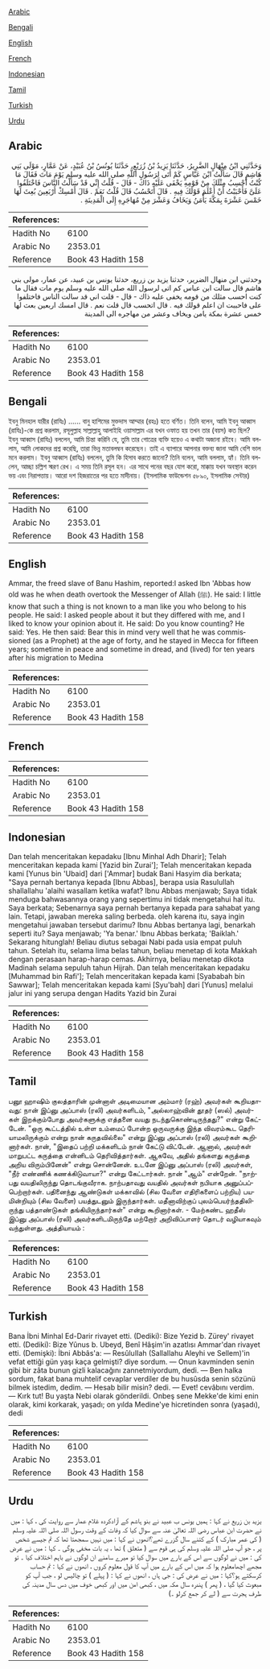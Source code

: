 [Arabic](#arabic)

[Bengali](#bengali)

[English](#english)

[French](#french)

[Indonesian](#indonesian)

[Tamil](#tamil)

[Turkish](#turkish)

[Urdu](#urdu)

## Arabic


<div dir="rtl" lang="ar" style={{fontSize:'larger',backgroundColor:'#f8f9fa',padding:20}}>
وَحَدَّثَنِي ابْنُ مِنْهَالٍ الضَّرِيرُ، حَدَّثَنَا يَزِيدُ بْنُ زُرَيْعٍ، حَدَّثَنَا يُونُسُ بْنُ عُبَيْدٍ، عَنْ عَمَّارٍ، مَوْلَى بَنِي هَاشِمٍ قَالَ سَأَلْتُ ابْنَ عَبَّاسٍ كَمْ أَتَى لِرَسُولِ اللَّهِ صلى الله عليه وسلم يَوْمَ مَاتَ فَقَالَ مَا كُنْتُ أَحْسِبُ مِثْلَكَ مِنْ قَوْمِهِ يَخْفَى عَلَيْهِ ذَاكَ - قَالَ - قُلْتُ إِنِّي قَدْ سَأَلْتُ النَّاسَ فَاخْتَلَفُوا عَلَىَّ فَأَحْبَبْتُ أَنْ أَعْلَمَ قَوْلَكَ فِيهِ ‏.‏ قَالَ أَتَحْسُبُ قَالَ قُلْتُ نَعَمْ ‏.‏ قَالَ أَمْسِكْ أَرْبَعِينَ بُعِثَ لَهَا خَمْسَ عَشْرَةَ بِمَكَّةَ يَأْمَنُ وَيَخَافُ وَعَشْرَ مِنْ مُهَاجَرِهِ إِلَى الْمَدِينَةِ ‏.‏
</div>
<div style={{backgroundColor:'#f8f9fa',padding:20, marginBottom: 10}}><table> <thead> <tr> <th>References:</th> <th></th> </tr> </thead> <tbody><tr><td>Hadith No</td><td>6100</td></tr><tr><td>Arabic No</td><td>2353.01</td></tr><tr><td>Reference</td><td>Book 43 Hadith 158</td></tr></tbody></table></div>


<div dir="rtl" lang="ar" style={{fontSize:'larger',backgroundColor:'#f8f9fa',padding:20}}>
وحدثني ابن منهال الضرير، حدثنا يزيد بن زريع، حدثنا يونس بن عبيد، عن عمار، مولى بني هاشم قال سالت ابن عباس كم اتى لرسول الله صلى الله عليه وسلم يوم مات فقال ما كنت احسب مثلك من قومه يخفى عليه ذاك - قال - قلت اني قد سالت الناس فاختلفوا على فاحببت ان اعلم قولك فيه . قال اتحسب قال قلت نعم . قال امسك اربعين بعث لها خمس عشرة بمكة يامن ويخاف وعشر من مهاجره الى المدينة
</div>
<div style={{backgroundColor:'#f8f9fa',padding:20, marginBottom: 10}}><table> <thead> <tr> <th>References:</th> <th></th> </tr> </thead> <tbody><tr><td>Hadith No</td><td>6100</td></tr><tr><td>Arabic No</td><td>2353.01</td></tr><tr><td>Reference</td><td>Book 43 Hadith 158</td></tr></tbody></table></div>

## Bengali


<div dir="ltr" lang="bn" style={{fontSize:'larger',backgroundColor:'#f8f9fa',padding:20}}>
ইবনু মিনহাল যারীর (রাযিঃ) ...... বানু হাশিমের মুক্তদাস আম্মার (রহঃ) হতে বর্ণিত। তিনি বলেন, আমি ইবনু আব্বাস (রাযিঃ)-কে প্রশ্ন করলাম, রসূলুল্লাহ সাল্লাল্লাহু আলাইহি ওয়াসাল্লাম এর যখন ওফাত হয় তখন তার (বয়স) কত ছিল? ইবনু আব্বাস (রাযিঃ) বললেন, আমি চিন্তা করিনি যে, তুমি তার গোত্রের ব্যক্তি হয়েও এ কথাটা অজানা রইবে। আমি বললাম, আমি লোকদের প্রশ্ন করেছি, তারা ভিন্ন মতাবলম্বন করেছেন। তাই এ ব্যাপারে আপনার বক্তব্য জানা আমি বেশি ভাল মনে করলাম। ইবনু আব্বাস (রাযিঃ) বললেন, তুমি কি হিসাব করতে জানো? তিনি বলেন, আমি বললাম, হ্যাঁ। তিনি বললেন, আচ্ছা চল্লিশ স্মরণ রেখ। এ সময় তিনি রসূল হন। এর সাথে পনের বছর যোগ করো, মাক্কায় যখন অবস্থান করেন ভয় এবং নিরাপত্তায়। আরো দশ হিজরাতের পর হতে মাদীনায়। (ইসলামিক ফাউন্ডেশন ৫৮৯০, ইসলামিক সেন্টার)
</div>
<div style={{backgroundColor:'#f8f9fa',padding:20, marginBottom: 10}}><table> <thead> <tr> <th>References:</th> <th></th> </tr> </thead> <tbody><tr><td>Hadith No</td><td>6100</td></tr><tr><td>Arabic No</td><td>2353.01</td></tr><tr><td>Reference</td><td>Book 43 Hadith 158</td></tr></tbody></table></div>

## English


<div dir="ltr" lang="en" style={{fontSize:'larger',backgroundColor:'#f8f9fa',padding:20}}>
Ammar, the freed slave of Banu Hashim, reported:I asked Ibn 'Abbas how old was he when death overtook the Messenger of Allah (ﷺ). He said: I little know that such a thing is not known to a man like you who belong to his people. He said: I asked people about it but they differed with me, and I liked to know your opinion about it. He said: Do you know counting? He said: Yes. He then said: Bear this in mind very well that he was commissioned (as a Prophet) at the age of forty, and he stayed in Mecca for fifteen years; sometime in peace and sometime in dread, and (lived) for ten years after his migration to Medina
</div>
<div style={{backgroundColor:'#f8f9fa',padding:20, marginBottom: 10}}><table> <thead> <tr> <th>References:</th> <th></th> </tr> </thead> <tbody><tr><td>Hadith No</td><td>6100</td></tr><tr><td>Arabic No</td><td>2353.01</td></tr><tr><td>Reference</td><td>Book 43 Hadith 158</td></tr></tbody></table></div>

## French


<div dir="ltr" lang="fr" style={{fontSize:'larger',backgroundColor:'#f8f9fa',padding:20}}>

</div>
<div style={{backgroundColor:'#f8f9fa',padding:20, marginBottom: 10}}><table> <thead> <tr> <th>References:</th> <th></th> </tr> </thead> <tbody><tr><td>Hadith No</td><td>6100</td></tr><tr><td>Arabic No</td><td>2353.01</td></tr><tr><td>Reference</td><td>Book 43 Hadith 158</td></tr></tbody></table></div>

## Indonesian


<div dir="ltr" lang="id" style={{fontSize:'larger',backgroundColor:'#f8f9fa',padding:20}}>
Dan telah menceritakan kepadaku [Ibnu Minhal Adh Dharir]; Telah menceritakan kepada kami [Yazid bin Zurai']; Telah menceritakan kepada kami [Yunus bin 'Ubaid] dari ['Ammar] budak Bani Hasyim dia berkata; "Saya pernah bertanya kepada [Ibnu Abbas], berapa usia Rasulullah shallallahu 'alaihi wasallam ketika wafat? Ibnu Abbas menjawab; Saya tidak menduga bahwasannya orang yang sepertimu ini tidak mengetahui hal itu. Saya berkata; Sebenarnya saya pernah bertanya kepada para sahabat yang lain. Tetapi, jawaban mereka saling berbeda. oleh karena itu, saya ingin mengetahui jawaban tersebut darimu? Ibnu Abbas bertanya lagi, benarkah seperti itu? Saya menjawab; 'Ya benar.' Ibnu Abbas berkata; 'Baiklah.' Sekarang hitunglah! Beliau diutus sebagai Nabi pada usia empat puluh tahun. Setelah itu, selama lima belas tahun, beliau menetap di kota Makkah dengan perasaan harap-harap cemas. Akhirnya, beliau menetap dikota Madinah selama sepuluh tahun Hijrah. Dan telah menceritakan kepadaku [Muhammad bin Rafi']; Telah menceritakan kepada kami [Syababah bin Sawwar]; Telah menceritakan kepada kami [Syu'bah] dari [Yunus] melalui jalur ini yang serupa dengan Hadits Yazid bin Zurai
</div>
<div style={{backgroundColor:'#f8f9fa',padding:20, marginBottom: 10}}><table> <thead> <tr> <th>References:</th> <th></th> </tr> </thead> <tbody><tr><td>Hadith No</td><td>6100</td></tr><tr><td>Arabic No</td><td>2353.01</td></tr><tr><td>Reference</td><td>Book 43 Hadith 158</td></tr></tbody></table></div>

## Tamil


<div dir="ltr" lang="ta" style={{fontSize:'larger',backgroundColor:'#f8f9fa',padding:20}}>
பனூ ஹாஷிம் குலத்தாரின் முன்னாள் அடிமையான அம்மார் (ரஹ்) அவர்கள் கூறியதாவது: நான் இப்னு அப்பாஸ் (ரலி) அவர்களிடம், "அல்லாஹ்வின் தூதர் (ஸல்) அவர்கள் இறக்கும்போது அவர்களுக்கு எத்தனை வயது நடந்துகொண்டிருந்தது?" என்று கேட்டேன். "ஒரு கூட்டத்தில் உள்ள உம்மைப் போன்ற ஒருவருக்கு இந்த விவரம்கூட தெரியாமலிருக்கும் என்று நான் கருதவில்லை" என்று இப்னு அப்பாஸ் (ரலி) அவர்கள் கூறினார்கள். நான், "இதைப் பற்றி மக்களிடம் நான் கேட்டு விட்டேன். ஆனால், அவர்கள் மாறுபட்ட கருத்தை என்னிடம் தெரிவித்தார்கள். ஆகவே, அதில் தங்களது கருத்தை அறிய விரும்பினேன்" என்று சொன்னேன். உடனே இப்னு அப்பாஸ் (ரலி) அவர்கள், "நீர் எண்ணிக் கணக்கிடுவாயா?" என்று கேட்டார்கள். நான் "ஆம்" என்றேன். "நாற்பது வயதிலிருந்து தொடங்குவீராக. நாற்பதாவது வயதில் அவர்கள் நபியாக அனுப்பப்பெற்றார்கள். பதினைந்து ஆண்டுகள் மக்காவில் (சில வேளை எதிரிகளைப் பற்றிய) பயமின்றியும் (சில வேளை) பயத்துடனும் இருந்தார்கள். மதீனாவிற்குப் புலம்பெயர்ந்ததிலிருந்து பத்தாண்டுகள் தங்கியிருந்தார்கள்" என்று கூறினார்கள். - மேற்கண்ட ஹதீஸ் இப்னு அப்பாஸ் (ரலி) அவர்களிடமிருந்தே மற்றோர் அறிவிப்பாளர் தொடர் வழியாகவும் வந்துள்ளது. அத்தியாயம் :
</div>
<div style={{backgroundColor:'#f8f9fa',padding:20, marginBottom: 10}}><table> <thead> <tr> <th>References:</th> <th></th> </tr> </thead> <tbody><tr><td>Hadith No</td><td>6100</td></tr><tr><td>Arabic No</td><td>2353.01</td></tr><tr><td>Reference</td><td>Book 43 Hadith 158</td></tr></tbody></table></div>

## Turkish


<div dir="ltr" lang="tr" style={{fontSize:'larger',backgroundColor:'#f8f9fa',padding:20}}>
Bana İbni Minhal Ed-Darir rivayet etti. (Dediki): Bize Yezid b. Zürey' rivayet etti. (Dediki): Bize Yûnus b. Ubeyd, Benî Hâşim'in azatlısı Ammar'dan rivayet etti. (Demişki): İbni Abbâs'a: — ResûluIIah (Sallallahu Aleyhi ve Sellem)'in vefat ettiği gün yaşı kaça gelmişti? diye sordum. — Onun kavminden senin gibi bir zâta bunun gizli kalacağını zannetmiyordum, dedi. — Ben halka sordum, fakat bana muhtelif cevaplar verdiler de bu husûsda senin sözünü bilmek istedim, dedim. — Hesab bilir misin? dedi. — Evet! cevâbını verdim. — Kırk tut! Bu yaşta Nebi olarak gönderildi. Onbeş sene Mekke'de kimi enin olarak, kimi korkarak, yaşadı; on yılda Medine'ye hicretinden sonra (yaşadı), dedi
</div>
<div style={{backgroundColor:'#f8f9fa',padding:20, marginBottom: 10}}><table> <thead> <tr> <th>References:</th> <th></th> </tr> </thead> <tbody><tr><td>Hadith No</td><td>6100</td></tr><tr><td>Arabic No</td><td>2353.01</td></tr><tr><td>Reference</td><td>Book 43 Hadith 158</td></tr></tbody></table></div>

## Urdu


<div dir="rtl" lang="ur" style={{fontSize:'larger',backgroundColor:'#f8f9fa',padding:20}}>
یزید بن زریع نے کہا : ہمیں یونس ب عبید نے بنو ہاشم کے آزادکردہ غلام عمار سے روایت کی ، کہا : میں نے حضرت ابن عباس رضی اللہ تعالیٰ عنہ سے سوال کیا کہ وفات کے وقت رسول اللہ صلی اللہ علیہ وسلم ( کی عمر مبارک ) کے کتنے سال گزرے تھے؟انھوں نے کہا : میں نہیں سمجھتا تھا کہ تم جیسے شخص پر ، جو آپ صلی اللہ علیہ وسلم کی ہی قوم سے ( متعلق ) تھا ، یہ بات مخفی ہوگی ۔ کہا : میں نے عرض کی : میں نے لوگوں سے اس کے بارے میں سوال کیا تو میرے سامنے ان لوگوں نے باہم اختلاف کیا ۔ تو مجھے اچھامعلوم ہوا کہ میں اس کے بارے میں آپ کا قول معلوم کروں ، انھوں نے کہا : تم حساب کرسکتے ہو؟کہا : میں نے عرض کی : جی ہاں ، انھوں نے کہا : ( پہلے ) تو چالیس لو ، جب آپ کو مبعوث کیا گیا ، ( پھر ) پندرہ سال مکہ میں ، کبھی امن میں اور کبھی خوف میں دس سال مدینہ کی طرف ہجرت سے ( لے کر جمع کرلو ۔)
</div>
<div style={{backgroundColor:'#f8f9fa',padding:20, marginBottom: 10}}><table> <thead> <tr> <th>References:</th> <th></th> </tr> </thead> <tbody><tr><td>Hadith No</td><td>6100</td></tr><tr><td>Arabic No</td><td>2353.01</td></tr><tr><td>Reference</td><td>Book 43 Hadith 158</td></tr></tbody></table></div>